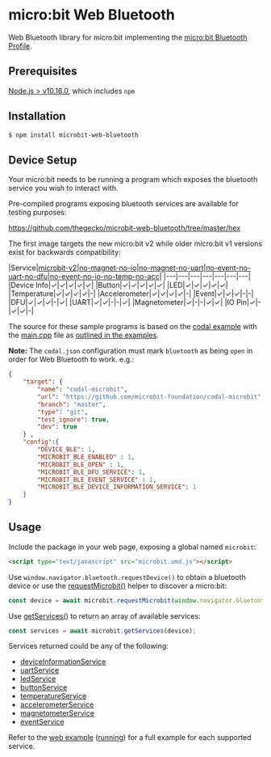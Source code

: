 # micro:bit Web Bluetooth

Web Bluetooth library for micro:bit implementing the [micro:bit Bluetooth Profile](https://lancaster-university.github.io/microbit-docs/resources/bluetooth/bluetooth_profile.html).

## Prerequisites

[Node.js > v10.16.0](https://nodejs.org), which includes `npm`

## Installation

```bash
$ npm install microbit-web-bluetooth
```

## Device Setup

Your micro:bit needs to be running a program which exposes the bluetooth service you wish to interact with. 

Pre-compiled programs exposing bluetooth services are available for testing purposes:

https://github.com/thegecko/microbit-web-bluetooth/tree/master/hex

The first image targets the new micro:bit v2 while older micro:bit v1 versions exist for backwards compatibility:

|Service|[microbit-v2](https://github.com/thegecko/microbit-web-bluetooth/blob/master/hex/ble-open-microbit-v2.hex)|[no-magnet-no-io](https://github.com/thegecko/microbit-web-bluetooth/blob/master/hex/ble-open-no-magnet-no-io.hex)|[no-magnet-no-uart](https://github.com/thegecko/microbit-web-bluetooth/blob/master/hex/ble-open-no-magnet-no-uart.hex)|[no-event-no-uart-no-dfu](https://github.com/thegecko/microbit-web-bluetooth/blob/master/hex/ble-open-no-event-no-uart-no-dfu.hex)|[no-event-no-io-no-temp-no-acc](https://github.com/thegecko/microbit-web-bluetooth/blob/master/hex/ble-open-no-event-no-io-no-temp-no-acc.hex)|
|---|---|---|---|---|---|---|
|Device Info|✓|✓|✓|✓|✓|
|Button|✓|✓|✓|✓|✓|
|LED|✓|✓|✓|✓|✓|
|Temperature|✓|✓|✓|✓|-|
|Accelerometer|✓|✓|✓|✓|-|
|Event|✓|✓|✓|-|-|
|DFU|✓|✓|✓|-|✓|
|UART|✓|✓|-|-|✓|
|Magnetometer|✓|-|-|✓|✓|
|IO Pin|✓|-|✓|✓|-|

The source for these sample programs is based on the [codal example](https://github.com/microbit-foundation/codal) with the [main.cpp](https://github.com/thegecko/microbit-web-bluetooth/blob/master/examples/main.cpp) file as [outlined in the examples](https://github.com/thegecko/microbit-web-bluetooth/blob/master/examples).

__Note:__ The `codal.json` configuration must mark `bluetooth` as being `open` in order for Web Bluetooth to work. e.g.:

```json
{
    "target": {
        "name": "codal-microbit",
        "url": "https://github.com/microbit-foundation/codal-microbit",
        "branch": "master",
        "type": "git",
        "test_ignore": true,
        "dev": true
    } ,
    "config":{
        "DEVICE_BLE": 1,
        "MICROBIT_BLE_ENABLED" : 1,
        "MICROBIT_BLE_OPEN" : 1,
        "MICROBIT_BLE_DFU_SERVICE": 1,
        "MICROBIT_BLE_EVENT_SERVICE" : 1,
        "MICROBIT_BLE_DEVICE_INFORMATION_SERVICE": 1
    }
}
```

## Usage

Include the package in your web page, exposing a global named `microbit`:

```html
<script type="text/javascript" src="microbit.umd.js"></script>
```

Use `window.navigator.bluetooth.requestDevice()` to obtain a bluetooth device or use the [requestMicrobit()](globals.html#requestmicrobit) helper to discover a micro:bit:

```javascript
const device = await microbit.requestMicrobit(window.navigator.bluetooth);
```

Use [getServices()](globals.html#getservices) to return an array of available services:

```javascript
const services = await microbit.getServices(device);
```

Services returned could be any of the following:

- [deviceInformationService](classes/deviceinformationservice.html)
- [uartService](classes/uartservice.html)
- [ledService](classes/ledservice.html)
- [buttonService](classes/buttonservice.html)
- [temperatureService](classes/temperatureservice.html)
- [accelerometerService](classes/accelerometerservice.html)
- [magnetometerService](classes/magnetometerservice.html)
- [eventService](classes/eventservice.html)

Refer to the [web example](https://github.com/thegecko/microbit-web-bluetooth/blob/master/examples/index.html) ([running](https://thegecko.github.io/microbit-web-bluetooth/examples/index.html)) for a full example for each supported service.
